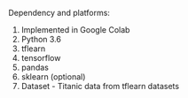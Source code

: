 Dependency and platforms:

1. Implemented in Google Colab
2. Python 3.6
3. tflearn
4. tensorflow
5. pandas
6. sklearn (optional)
7. Dataset - Titanic data from tflearn datasets


